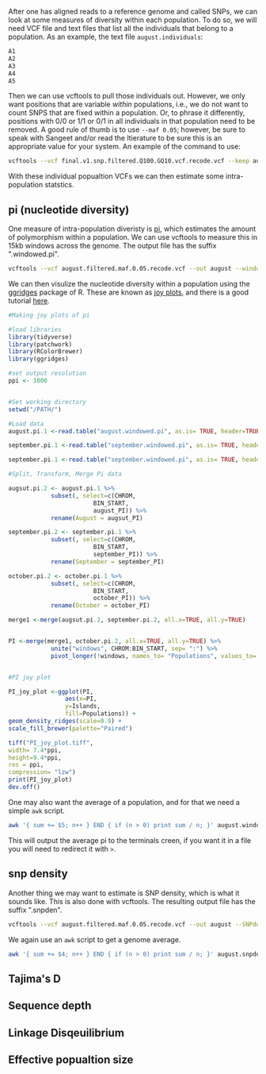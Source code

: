 After one has aligned reads to a reference genome and called SNPs, we can look at some measures of diversity within each population. To do so, we will need VCF file and text files that list all the individuals that belong to a population. As an example, the text file `august.individuals`:
```bash
A1
A2
A3
A4
A5
```
Then we can use vcftools to pull those individuals out. However, we only want positions that are variable *within* populations, i.e., we do not want to count SNPS that are fixed within a population. Or, to phrase it differently, positions with 0/0 or 1/1 or 0/1 in all individuals in that population need to be removed. A good rule of thumb is to use `--maf 0.05`; however, be sure to speak with Sangeet and/or read the ltierature to be sure this is an appropriate value for your system. An example of the command to use:
```bash
vcftools --vcf final.v1.snp.filtered.Q100.GQ10.vcf.recode.vcf --keep august.individuals --maf 0.05 --recode --recode-INFO-all --out august.filtered.maf.0.05
```
With these individual popualtion VCFs we can then estimate some intra-population statstics.

## pi (nucleotide diversity)

One measure of intra-population diveristy is [pi](https://en.wikipedia.org/wiki/Nucleotide_diversity), which estimates the amount of polymorphism within a population. We can use vcftools to measure this in 15kb windows across the genome. The output file has the suffix ".windowed.pi".
```bash
vcftools --vcf august.filtered.maf.0.05.recode.vcf --out august --window-pi 15000
```
We can then visulize the nucleotide diversity within a population using the [ggridges](https://github.com/wilkelab/ggridges) package of R. These are known as [joy plots](https://katherinemwood.github.io/post/joy/), and there is a good tutorial [here](https://wilkelab.org/ggridges/articles/introduction.html).
```R
#Making joy plots of pi

#load libraries
library(tidyverse)
library(patchwork)
library(RColorBrewer)
library(ggridges)

#set output resolution
ppi <- 1000


#Set working directory
setwd("/PATH/")

#Load data
august.pi.1 <-read.table("august.windowed.pi", as.is= TRUE, header=TRUE)

september.pi.1 <-read.table("september.windowed.pi", as.is= TRUE, header=TRUE)

september.pi.1 <-read.table("september.windowed.pi", as.is= TRUE, header=TRUE)

#Split, Transform, Merge Pi data

augsut.pi.2 <- august.pi.1 %>%
			subset(, select=c(CHROM,
						BIN_START,
						august_PI)) %>%
			rename(August = augsut_PI)

september.pi.2 <- september.pi.1 %>%
			subset(, select=c(CHROM,
						BIN_START,
						september_PI)) %>%
			rename(September = september_PI)

october.pi.2 <- october.pi.1 %>%
			subset(, select=c(CHROM,
						BIN_START,
						october_PI)) %>%
			rename(October = october_PI)

merge1 <-merge(augsut.pi.2, september.pi.2, all.x=TRUE, all.y=TRUE)


PI <-merge(merge1, october.pi.2, all.x=TRUE, all.y=TRUE) %>%
			unite("windows", CHROM:BIN_START, sep= ":") %>%
			pivot_longer(!windows, names_to= "Populations", values_to= "PI")


#PI joy plot

PI_joy_plot <-ggplot(PI,
				aes(x=PI,
				y=Islands,
				fill=Populations)) +
geom_density_ridges(scale=0.9) +
scale_fill_brewer(palette="Paired")

tiff("PI_joy_plot.tiff",
width= 7.4*ppi,
height=9.4*ppi,
res = ppi,
compression= "lzw")
print(PI_joy_plot)
dev.off()
```

One may also want the average of a population, and for that we need a simple `awk` script.
```bash
awk '{ sum += $5; n++ } END { if (n > 0) print sum / n; }' august.windowed.pi
```
This will output the average pi to the terminals creen, if you want it in a file you will need to redirect it with `>`.

## snp density
Another thing we may want to estimate is SNP density, which is what it sounds like. This is also done with vcftools. The resulting output file has the suffix ".snpden".
```bash
vcftools --vcf august.filtered.maf.0.05.recode.vcf --out august --SNPdensity 15000
```
We again use an `awk` script to get a genome average.
```bash
awk '{ sum += $4; n++ } END { if (n > 0) print sum / n; }' august.snpden
```

## Tajima's D


## Sequence depth

## Linkage Disqeuilibrium

## Effective popualtion size
